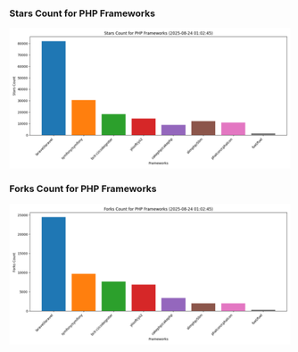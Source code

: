 ### Stars Count for PHP Frameworks

![Stars Chart](./archive/charts/20250824010245_stars_count.png)

### Forks Count for PHP Frameworks

![Forks Chart](./archive/charts/20250824010245_forks_count.png)

